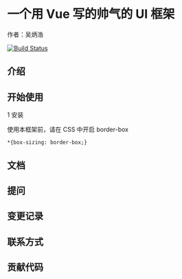 # 一个用 Vue 写的帅气的 UI 框架

作者：吴炳浩

[![Build Status](https://travis-ci.org/wbh1328551759/gulu-vue.svg?branch=master)](https://travis-ci.org/wbh1328551759/gulu-vue)

## 介绍

## 开始使用

1 安装

使用本框架前，请在 CSS 中开启 border-box
```
*{box-sizing: border-box;}
```

## 文档

## 提问

## 变更记录

## 联系方式

## 贡献代码

